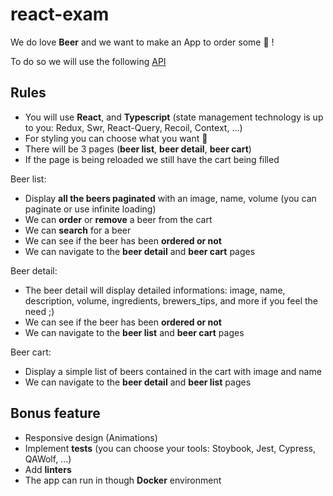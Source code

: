 # react-exam

We do love __Beer__ and we want to make an App to order some :beer: !

To do so we will use the following [API](https://punkapi.com/documentation/v2)

## Rules

- You will use __React__, and __Typescript__ (state management technology is up to you: Redux, Swr, React-Query, Recoil, Context, ...)
- For styling you can choose what you want 🎨 
- There will be 3 pages (__beer list__, __beer detail__, __beer cart__)
- If the page is being reloaded we still have the cart being filled

Beer list:
- Display __all the beers paginated__ with an image, name, volume (you can paginate or use infinite loading)
- We can __order__ or __remove__ a beer from the cart
- We can __search__ for a beer
- We can see if the beer has been __ordered or not__
- We can navigate to the __beer detail__ and __beer cart__ pages

Beer detail:
- The beer detail will display detailed informations: image, name, description, volume, ingredients, brewers_tips, and more if you feel the need ;)
- We can see if the beer has been __ordered or not__
- We can navigate to the __beer list__ and __beer cart__ pages

Beer cart:
- Display a simple list of beers contained in the cart with image and name
- We can navigate to the __beer detail__ and __beer list__ pages

## Bonus feature

- Responsive design (Animations)
- Implement __tests__ (you can choose your tools: Stoybook, Jest, Cypress, QAWolf, ...)
- Add __linters__
- The app can run in though __Docker__ environment
